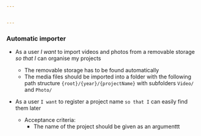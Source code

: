 ```yaml
---


---
```


<h3 id="automatic-importer">Automatic importer</h3>
<ul>
<li>
<p>As a user <em>I want</em> to import videos and photos from a removable storage <em>so that I</em> can organise my projects</p>
<ul>
<li>The removable storage has to be found automatically</li>
<li>The media files should be imported into a folder with the following path structure <code>{root}/{year}/{projectName}</code> with subfolders <code>Video/</code> and <code>Photo/</code></li>
</ul>
</li>
<li>
<p>As a user <code>I want</code> to register a project name <code>so that I</code> can easily find them later</p>
<ul>
<li>Acceptance criteria:
<ul>
<li>The name of the project should be given as an argumenttt</li>
</ul>
</li>
</ul>
</li>
</ul>

